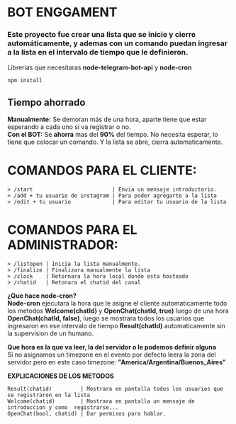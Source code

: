# **BOT ENGGAMENT**
### Este proyecto fue crear una lista que se inicie y cierre automáticamente, y ademas con un comando puedan ingresar a la lista en el intervalo de tiempo que le definieron.

Librerias que necesitaras **node-telegram-bot-api** y **node-cron**
```
npm install
```
## Tiempo ahorrado 
**Manualmente:** Se demoran más de una hora, aparte tiene que estar esperando a cada uno si va registrar o no.
<br>**Con el BOT:** Se **ahorra** mas del **90%** del tiempo. No necesita esperar, lo tiene que colocar un comando. Y la lista se abre, cierra automaticamente.

# **COMANDOS PARA EL CLIENTE:**
```
> /start                         | Envia un mensaje introductorio.
> /add + tu usuario de instagram | Para poder agregarte a la lista
> /edit + tu usuario             | Para editar tu usuario de la lista
```

# **COMANDOS PARA EL ADMINISTRADOR:**
``` 
> /listopen | Inicia la lista manualmente.
> /finalize | Finalizara manualmente la lista
> /clock    | Retornara la hora local donde esta hosteado
> /chatid   | Retonara el chatid del canal
```

**¿Que hace node-cron?**
<br>**Node-cron** ejecutara la hora que le asigne el cliente automaticamente todo los metodos **Welcome(chatId)** y **OpenChat(chatId, true)** luego de una hora **OpenChat(chatId, false)**, luego se mostrara todos los usuarios que ingresaron en ese intervalo de tiempo **Result(chatId)** automaticamente sin la supervision de un humano.

**Que hora es la que va leer, la del servidor o le podemos definir alguna**
<br>Si no asignamos un timezone en el evento por defecto leera la zona del servidor pero en este caso timezone: **"America/Argentina/Buenos_Aires"**


**EXPLICACIONES DE LOS METODOS**
```
Result(chatid)         | Mostrara en pantalla todos los usuarios que se registraron en la lista
Welcome(chatid)        | Mostrara en pantalla un mensaje de introduccion y como  registrarse...
OpenChat(bool, chatid) | Dar permisos para hablar.
```